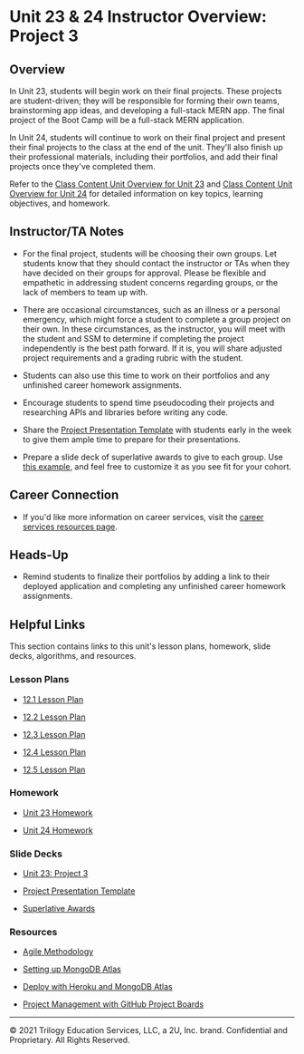 # Unit 23 & 24 Instructor Overview: Project 3

## Overview

In Unit 23, students will begin work on their final projects. These projects are student-driven; they will be responsible for forming their own teams, brainstorming app ideas, and developing a full-stack MERN app. The final project of the Boot Camp will be a full-stack MERN application.

In Unit 24, students will continue to work on their final project and present their final projects to the class at the end of the unit. They'll also finish up their professional materials, including their portfolios, and add their final projects once they've completed them.

Refer to the [Class Content Unit Overview for Unit 23](../../../01-Class-Content/23-Project-3/README.md) and  [Class Content Unit Overview for Unit 24](../../../01-Class-Content/24-Project-3-Contd/README.md) for detailed information on key topics, learning objectives, and homework.

## Instructor/TA Notes

* For the final project, students will be choosing their own groups. Let students know that they should contact the instructor or TAs when they have decided on their groups for approval. Please be flexible and empathetic in addressing student concerns regarding groups, or the lack of members to team up with.

* There are occasional circumstances, such as an illness or a personal emergency, which might force a student to complete a group project on their own. In these circumstances, as the instructor, you will meet with the student and SSM to determine if completing the project independently is the best path forward. If it is, you will share adjusted project requirements and a grading rubric with the student.

* Students can also use this time to work on their portfolios and any unfinished career homework assignments.

* Encourage students to spend time pseudocoding their projects and researching APIs and libraries before writing any code.

* Share the [Project Presentation Template](https://docs.google.com/presentation/d/10QaO9KH8HtUXj__81ve0SZcpO5DbMbqqQr4iPpbwKks/edit?usp=sharing) with students early in the week to give them ample time to prepare for their presentations.

* Prepare a slide deck of superlative awards to give to each group. Use [this example](https://docs.google.com/presentation/d/1Tca5VT_S13ioFUO-pewh_g9dJaBQ9prg-vsRwMjyDXU/edit?usp=sharing), and feel free to customize it as you see fit for your cohort.

## Career Connection

* If you'd like more information on career services, visit the [career services resources page](https://careernetwork.2u.com/?utm_medium=Academics&utm_source=boot_camp/).

## Heads-Up

* Remind students to finalize their portfolios by adding a link to their deployed application and completing any unfinished career homework assignments.

## Helpful Links

This section contains links to this unit's lesson plans, homework, slide decks, algorithms, and resources.

### Lesson Plans

  * [12.1 Lesson Plan](./01-Day/01-Day-LessonPlan.md)

  * [12.2 Lesson Plan](./02-Day/02-Day-LessonPlan.md)

  * [12.3 Lesson Plan](./03-Day/03-Day-LessonPlan.md)

  * [12.4 Lesson Plan](./04-Day/04-Day-LessonPlan.md)

  * [12.5 Lesson Plan](./05-Day/05-Day-LessonPlan.md)

### Homework

  * [Unit 23 Homework](../../../01-Class-Content/23-Project-3/02-Homework/README.md)

  * [Unit 24 Homework](../../../01-Class-Content/24-Project-3-Contd/02-Homework/README.md)

### Slide Decks

  * [Unit 23: Project 3](https://docs.google.com/presentation/d/1J0mGF93xbfAXJigu__PFhdepQ8eIDI0ADBKG1zHmD34/edit#slide=id.g4831362597_2_495)

  * [Project Presentation Template](https://docs.google.com/presentation/d/10QaO9KH8HtUXj__81ve0SZcpO5DbMbqqQr4iPpbwKks/edit?usp=sharing)

  * [Superlative Awards](https://docs.google.com/presentation/d/1Tca5VT_S13ioFUO-pewh_g9dJaBQ9prg-vsRwMjyDXU/edit?usp=sharing)

### Resources

* [Agile Methodology](https://en.wikipedia.org/wiki/Agile_software_development)

* [Setting up MongoDB Atlas](https://coding-boot-camp.github.io/full-stack/mongodb/how-to-set-up-mongodb-atlas)

* [Deploy with Heroku and MongoDB Atlas](https://coding-boot-camp.github.io/full-stack/mongodb/deploy-with-heroku-and-mongodb-atlas)

* [Project Management with GitHub Project Boards](https://docs.github.com/en/github/managing-your-work-on-github/about-project-boards)

---
© 2021 Trilogy Education Services, LLC, a 2U, Inc. brand. Confidential and Proprietary. All Rights Reserved.
